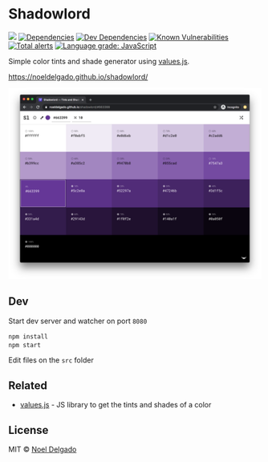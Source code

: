 # Shadowlord

![][github-actions-lighthouse-image]
[![Dependencies][david-image]][david-url]
[![Dev Dependencies][david-dev-image]][david-dev-url]
[![Known Vulnerabilities][snyk-image]][snyk-url]
[![Total alerts][lgtm-image]][lgtm-url]
[![Language grade: JavaScript][lgtm-grade-image]][lgtm-grade-url]

Simple color tints and shade generator using [values.js](https://github.com/noeldelgado/values.js).

https://noeldelgado.github.io/shadowlord/

![sample](assets/img/screen-shot.png)

## Dev
Start dev server and watcher on port `8080`

```sh
npm install
npm start
```
Edit files on the `src` folder

## Related
- [values.js](https://github.com/noeldelgado/values.js) - JS library to get the tints and shades of a color

## License
MIT © [Noel Delgado](https://pixelia.me/)

[github-actions-lighthouse-image]: https://github.com/noeldelgado/shadowlord/workflows/Lighthouse/badge.svg
[david-image]: https://img.shields.io/david/noeldelgado/shadowlord.svg
[david-url]: https://david-dm.org/noeldelgado/shadowlord
[david-dev-image]: https://img.shields.io/david/dev/noeldelgado/shadowlord.svg
[david-dev-url]: https://david-dm.org/noeldelgado/shadowlord?type=dev
[snyk-image]: https://snyk.io/test/github/noeldelgado/shadowlord/badge.svg
[snyk-url]: https://snyk.io/test/github/noeldelgado/shadowlord
[lgtm-image]: https://img.shields.io/lgtm/alerts/g/noeldelgado/shadowlord.svg?logo=lgtm&logoWidth=18
[lgtm-url]: https://lgtm.com/projects/g/noeldelgado/shadowlord/alerts/
[lgtm-grade-image]: https://img.shields.io/lgtm/grade/javascript/g/noeldelgado/shadowlord.svg?logo=lgtm&logoWidth=18
[lgtm-grade-url]: https://lgtm.com/projects/g/noeldelgado/shadowlord/context:javascript
